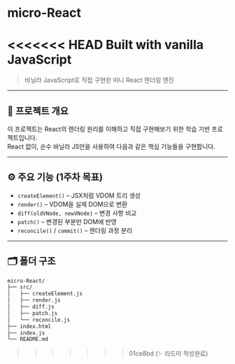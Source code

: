 # micro-React

<<<<<<< HEAD
Built with vanilla JavaScript
=======
> 바닐라 JavaScript로 직접 구현한 미니 React 렌더링 엔진

---

## 📌 프로젝트 개요

이 프로젝트는 React의 렌더링 원리를 이해하고 직접 구현해보기 위한 학습 기반 프로젝트입니다.  
React 없이, 순수 바닐라 JS만을 사용하여 다음과 같은 핵심 기능들을 구현합니다.

---

## ⚙️ 주요 기능 (1주차 목표)

- `createElement()` – JSX처럼 VDOM 트리 생성
- `render()` – VDOM을 실제 DOM으로 변환
- `diff(oldVNode, newVNode)` – 변경 사항 비교
- `patch()` – 변경된 부분만 DOM에 반영
- `reconcile()` / `commit()` – 렌더링 과정 분리

---

## 🗂 폴더 구조

```bash
micro-React/
├── src/
│   ├── createElement.js
│   ├── render.js
│   ├── diff.js
│   ├── patch.js
│   └── reconcile.js
├── index.html
├── index.js
└── README.md

```
>>>>>>> 01ce8bd (✨ 리드미 작성완료)
